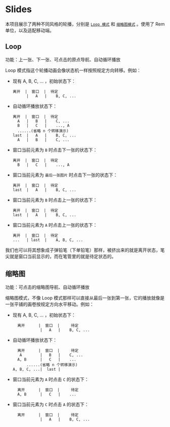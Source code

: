 # Slides
本项目展示了两种不同风格的轮播，分别是 [`Loop 模式`](#Loop) 和 [`缩略图模式`](#缩略图) 。使用了 Rem 单位，以及适配移动端。

## Loop
功能：上一张、下一张、可点击的原点导航、自动循环播放

Loop 模式指这个轮播动画会像状态机一样按照规定方向转移。例如：

- 现有 A, B, C, ... ，初始状态下：

      离开  |  窗口  |  待定
            |   A   |    B, C, ...

- 自动循环播放状态下：

      离开  |  窗口  |  待定
        A   |   B   |    C, ...
        B   |   C   |    ..., A
        ......(省略 n 个转移演示)
      last  |   A   |    B, C, ...
        A   |   B   |    C, ...

- 窗口当前元素为 `B` 时点击下一张的状态下：

      离开  |  窗口  |  待定
        B   |   C   |    ..., A

- 窗口当前元素为 `最后一张图片` 时点击下一张的状态下：

      离开  |  窗口  |  待定
      last  |   A   |    B, C, ...

- 窗口当前元素为 `B` 时点击上一张的状态下：

      离开  |  窗口  |  待定
      last  |   A   |    B, C, ...

- 窗口当前元素为 `A` 时点击上一张的状态下：

      离开  |  窗口  |  待定
      ...   | last  |    A, B, C, ...

我们也可以将其想象成子弹铅笔（下单铅笔）那样，被挤出来的就是离开状态，笔尖就是窗口当前显示的，而在笔管里的就是待定状态的。


## 缩略图
功能：可点击的缩略图导航、自动循环播放

缩略图模式，不像 Loop 模式那样可以直接从最后一张到第一张，它的播放就像是一张平铺的画卷按规定方向水平移动。例如：

- 现有 A, B, C, ... ，初始状态下：

        离开      |  窗口  |     待定
                  |   A   |    B, C, ...

- 自动循环播放状态下：

        离开      |  窗口  |     待定
         A        |   B   |    C, ...
        A, B      |   C   |    ...
            ......(省略 n 个转移演示)
      A, B, C, ...|  last |

- 窗口当前元素为 `A` 时点击 `C` 的状态下：

        离开      |  窗口  |     待定
        A, B      |   C   |    ...

- 窗口当前元素为 `C` 时点击 `A` 的状态下：

        离开      |  窗口  |     待定
                  |   A   |    B, C, ...
